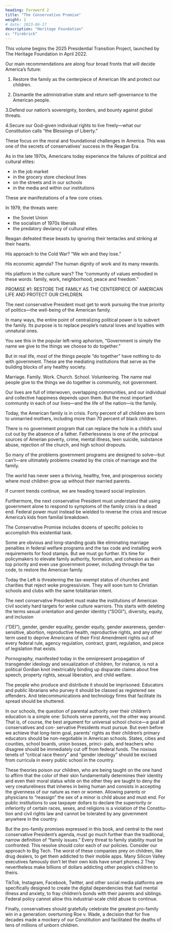 ```yaml
---
heading: Foreword 2
title: "The Conservative Promise"
weight: 2
# date: 2023-06-17
description: "Heritage Foundation"
c: "firebrick"
---
```



This volume begins the 2025 Presidential Transition Project, launched by The Heritage Foundation in April 2022. 

Our main recommendations are along four broad fronts that will decide America’s future:

1. Restore the family as the centerpiece of American life and protect our children.

2. Dismantle the administrative state and return self-governance to the American people.

3.Defend our nation’s sovereignty, borders, and bounty against global threats.

4.Secure our God-given individual rights to live freely—what our Constitution calls “the Blessings of Liberty.”


These focus on the moral and foundational challenges in America. This was one of the secrets of conservatives’ success in the Reagan Era.

As in the late 1970s, Americans today experience the failures of political and cultural elites:
- in the job market
- in the grocery store checkout lines
- on the streets and in our schools
- in the media and within our institutions

These are manifestations of a few core crises.

In 1979, the threats were:
- the Soviet Union
- the socialism of 1970s liberals
- the predatory deviancy of cultural elites.

Reagan defeated these beasts by ignoring their tentacles and striking at their hearts.

His approach to the Cold War? “We win and they lose.”

His economic agenda? The human dignity of work and its many rewards.

His platform in the culture wars? The “community of values embodied in these words: family, work, neighborhood, peace and freedom.”


PROMISE #1: RESTORE THE FAMILY AS THE CENTERPIECE OF AMERICAN LIFE AND PROTECT OUR CHILDREN.

The next conservative President must get to work pursuing the true priority of
politics—the well-being of the American family.

In many ways, the entire point of centralizing political power is to subvert the
family. Its purpose is to replace people’s natural loves and loyalties with unnatural ones.

You see this in the popular left-wing aphorism, “Government is simply the name we give to the things we choose to do together.” 

But in real life, most of the things people “do together” have nothing to do with government. These are the mediating institutions that serve as the building blocks of any healthy society.

Marriage. Family. Work. Church. School. Volunteering. The name real people give to the things we do together is community, not government.

Our lives are full of interwoven, overlapping communities, and our individual and collective happiness depends upon them. But the most important community in each of our lives—and the life of the nation—is the family.

Today, the American family is in crisis. Forty percent of all children are born to unmarried mothers, including more than 70 percent of black children. 

There is no government program that can replace the hole in a child’s soul cut out by the absence of a father. Fatherlessness is one of the principal sources of Amerian poverty, crime, mental illness, teen suicide, substance abuse, rejection of the church, and high school dropouts.

So many of the problems government programs are designed to solve—but can’t—are ultimately problems created by the crisis of marriage and the family.

The world has never seen a thriving, healthy, free, and prosperous society where most children grow up without their married parents. 

If current trends continue, we are heading toward social implosion.

Furthermore, the next conservative President must understand that using government alone to respond to symptoms of the family crisis is a dead end. Federal power must instead be wielded to reverse the crisis and rescue America’s kids from familial breakdown.

The Conservative Promise includes dozens of specific policies to accomplish this existential task.

Some are obvious and long-standing goals like eliminating marriage penalties in federal welfare programs and the tax code and installing work requirements for food stamps. But we must go further. It’s time for policymakers to elevate family authority, formation, and cohesion as their top priority and even use government power, including through the tax code, to restore the American family. 

Today the Left is threatening the tax-exempt status of churches and charities that reject woke progressivism. They will soon turn to Christian schools and clubs with the same totalitarian intent.

The next conservative President must make the institutions of American civil society hard targets for woke culture warriors. This starts with deleting the terms sexual orientation and gender identity (“SOGI”), diversity, equity, and inclusion

(“DEI”), gender, gender equality, gender equity, gender awareness, gender-sensitive, abortion, reproductive health, reproductive rights, and any other term used to deprive Americans of their First Amendment rights out of every federal rule,
agency regulation, contract, grant, regulation, and piece of legislation that exists.

Pornography, manifested today in the omnipresent propagation of transgender
ideology and sexualization of children, for instance, is not a political Gordian knot
inextricably binding up disparate claims about free speech, property rights, sexual
liberation, and child welfare. 

The people who produce and distribute it should
be imprisoned. Educators and public librarians who purvey it should be classed
as registered sex offenders. And telecommunications and technology firms that
facilitate its spread should be shuttered.

In our schools, the question of parental authority over their children’s education
is a simple one: Schools serve parents, not the other way around. That is, of course,
the best argument for universal school choice—a goal all conservatives and con-
servative Presidents must pursue. But even before we achieve that long-term goal,
parents’ rights as their children’s primary educators should be non-negotiable in
American schools. States, cities and counties, school boards, union bosses, princi-
pals, and teachers who disagree should be immediately cut off from federal funds.
The noxious tenets of “critical race theory” and “gender ideology” should be
excised from curricula in every public school in the country. 

These theories poison
our children, who are being taught on the one hand to affirm that the color of their
skin fundamentally determines their identity and even their moral status while
on the other they are taught to deny the very creatureliness that inheres in being
human and consists in accepting the givenness of our nature as men or women.
Allowing parents or physicians to “reassign” the sex of a minor is child abuse and
must end. For public institutions to use taxpayer dollars to declare the superiority
or inferiority of certain races, sexes, and religions is a violation of the Constitu-
tion and civil rights law and cannot be tolerated by any government anywhere in
the country.

But the pro-family promises expressed in this book, and central to the next
conservative President’s agenda, must go much further than the traditional, narrow
definition of “family issues.” Every threat to family stability must be confronted.
This resolve should color each of our policies. Consider our approach to Big
Tech. The worst of these companies prey on children, like drug dealers, to get them
addicted to their mobile apps. Many Silicon Valley executives famously don’t let
their own kids have smart phones.2 They nevertheless make billions of dollars
addicting other people’s children to theirs. 

TikTok, Instagram, Facebook, Twitter,
and other social media platforms are specifically designed to create the digital dependencies that fuel mental illness and anxiety, to fray children’s bonds with their parents and siblings. Federal policy cannot allow this industrial-scale child
abuse to continue.

Finally, conservatives should gratefully celebrate the greatest pro-family win
in a generation: overturning Roe v. Wade, a decision that for five decades made a
mockery of our Constitution and facilitated the deaths of tens of millions of unborn
children. 
